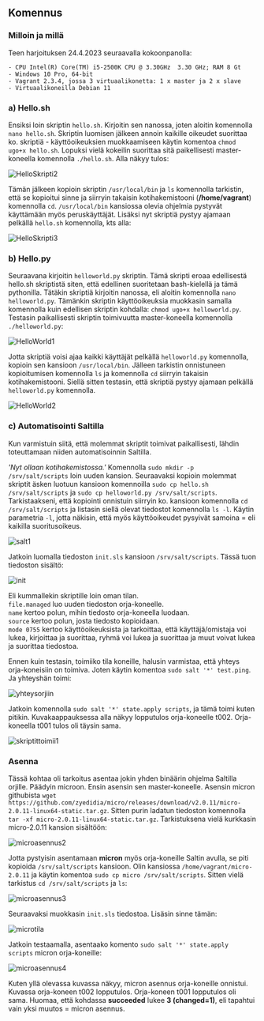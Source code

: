 ## Komennus  

### Milloin ja millä
Teen harjoituksen 24.4.2023 seuraavalla kokoonpanolla:  
```
- CPU Intel(R) Core(TM) i5-2500K CPU @ 3.30GHz  3.30 GHz; RAM 8 Gt  
- Windows 10 Pro, 64-bit  
- Vagrant 2.3.4, jossa 3 virtuaalikonetta: 1 x master ja 2 x slave  
- Virtuaalikoneilla Debian 11  
```  

### a) Hello.sh  
Ensiksi loin skriptin ```hello.sh```. Kirjoitin sen nanossa, joten aloitin komennolla ```nano hello.sh```. Skriptin luomisen jälkeen annoin kaikille oikeudet suorittaa ko. skriptiä - käyttöoikeuksien muokkaamiseen käytin komentoa ```chmod ugo+x hello.sh```. Lopuksi vielä kokeilin suorittaa sitä paikellisesti master-koneella komennolla ```./hello.sh```. Alla näkyy tulos:  

![HelloSkripti2](https://user-images.githubusercontent.com/78509164/233947746-f9daa704-280c-4e93-b6f8-8bd9caaaf794.png)  

Tämän jälkeen kopioin skriptin ```/usr/local/bin``` ja ```ls``` komennolla tarkistin, että se kopioitui sinne ja siirryin takaisin kotihakemistooni (**/home/vagrant**) komennolla ```cd```. ```/usr/local/bin``` kansiossa olevia ohjelmia pystyvät käyttämään myös peruskäyttäjät. Lisäksi nyt skriptiä pystyy ajamaan pelkällä ```hello.sh``` komennolla, kts alla:  

![HelloSkripti3](https://user-images.githubusercontent.com/78509164/233963255-72a1c91a-bb3e-4d33-b9cd-7a73539f6a17.png)  

### b) Hello.py  

Seuraavana kirjoitin ```helloworld.py``` skriptin. Tämä skripti eroaa edellisestä hello.sh skriptistä siten, että edellinen suoritetaan bash-kielellä ja tämä pythonilla. Tätäkin skriptiä kirjoitin nanossa, eli aloitin komennolla ```nano helloworld.py```. Tämänkin skriptin käyttöoikeuksia muokkasin samalla komennolla kuin edellisen skriptin kohdalla: ```chmod ugo+x helloworld.py```. Testasin paikallisesti skriptin toimivuutta master-koneella komennolla ```./helloworld.py```:  

![HelloWorld1](https://user-images.githubusercontent.com/78509164/233968599-7a447b81-24aa-43c7-848a-9a7c8e6ca0fe.png)  

Jotta skriptiä voisi ajaa kaikki käyttäjät pelkällä ```helloworld.py``` komennolla, kopioin sen kansioon ```/usr/local/bin```. Jälleen tarkistin onnistuneen kopioitumisen komennolla ```ls``` ja komennolla ```cd``` siirryin takaisin kotihakemistooni. Siellä sitten testasin, että skriptiä pystyy ajamaan pelkällä ```helloworld.py``` komennolla.

![HelloWorld2](https://user-images.githubusercontent.com/78509164/233971418-fa0275a6-d9a5-4755-8312-02eca30625e7.png)  

### c) Automatisointi Saltilla  

Kun varmistuin siitä, että molemmat skriptit toimivat paikallisesti, lähdin toteuttamaan niiden automatisoinnin Saltilla.  

*'Nyt ollaan kotihakemistossa.'* Komennolla ```sudo mkdir -p /srv/salt/scripts``` loin uuden kansion. Seuraavaksi kopioin molemmat skriptit äsken luotuun kansioon komennoilla ```sudo cp hello.sh /srv/salt/scripts``` ja ```sudo cp helloworld.py /srv/salt/scripts```. Tarkistaakseni, että kopiointi onnistuin siirryin ko. kansioon komennolla ```cd /srv/salt/scripts``` ja listasin siellä olevat tiedostot komennolla ```ls -l```. Käytin parametria ``` -l ```, jotta näkisin, että myös käyttöoikeudet pysyivät samoina = eli kaikilla suoritusoikeus.  

![salt1](https://user-images.githubusercontent.com/78509164/233979624-50022db2-5538-462f-80a5-645ee9462232.png)  

Jatkoin luomalla tiedoston ```init.sls``` kansioon ```/srv/salt/scripts```. Tässä tuon tiedoston sisältö:  

![init](https://user-images.githubusercontent.com/78509164/233987653-090ea11f-ef48-43ce-90a9-f6b79345b79d.png)  

Eli kummallekin skriptille loin oman tilan.  
```file.managed``` luo uuden tiedoston orja-koneelle.  
```name``` kertoo polun, mihin tiedosto orja-koneella luodaan.  
```source``` kertoo polun, josta tiedosto kopioidaan.  
```mode 0755``` kertoo käyttöoikeuksista ja tarkoittaa, että käyttäjä/omistaja voi lukea, kirjoittaa ja suorittaa, ryhmä voi lukea ja suorittaa ja muut voivat lukea ja suorittaa tiedostoa.  

Ennen kuin testasin, toimiiko tila koneille, halusin varmistaa, että yhteys orja-koneisiin on toimiva. Joten käytin komentoa ```sudo salt '*' test.ping```. Ja yhteyshän toimi:  

![yhteysorjiin](https://user-images.githubusercontent.com/78509164/233974301-6dbdc2fc-060f-47f2-b372-f43ada59a0cb.png)  

Jatkoin komennolla ```sudo salt '*' state.apply scripts```, ja tämä toimi kuten pitikin. Kuvakaappauksessa alla näkyy lopputulos orja-koneelle t002. Orja-koneella t001 tulos oli täysin sama.  

![skriptittoimii1](https://user-images.githubusercontent.com/78509164/233991692-98406521-b480-45f5-acf6-990c2f3415e2.png)  

### Asenna  

Tässä kohtaa oli tarkoitus asentaa jokin yhden binäärin ohjelma Saltilla orjille. Päädyin microon. Ensin asensin sen master-koneelle. Asensin micron githubista ```wget https://github.com/zyedidia/micro/releases/download/v2.0.11/micro-2.0.11-linux64-static.tar.gz```. Sitten purin ladatun tiedoston komennolla ```tar -xf micro-2.0.11-linux64-static.tar.gz```. Tarkistuksena vielä kurkkasin micro-2.0.11 kansion sisältöön:  

![microasennus2](https://user-images.githubusercontent.com/78509164/233997774-94a3bd33-5088-4767-8380-402da7ca401c.png)  

Jotta pystyisin asentamaan **micron** myös orja-koneille Saltin avulla, se piti kopioida ```/srv/salt/scripts``` kansioon. Olin kansiossa ```/home/vagrant/micro-2.0.11``` ja käytin komentoa ```sudo cp micro /srv/salt/scripts```. Sitten vielä tarkistus ```cd /srv/salt/scripts``` ja ```ls```:  

![microasennus3](https://user-images.githubusercontent.com/78509164/234000528-e6dd35b2-6785-4109-a8ca-5f7186af6857.png)  

Seuraavaksi muokkasin ```init.sls``` tiedostoa. Lisäsin sinne tämän:  

![microtila](https://user-images.githubusercontent.com/78509164/234004878-84b26888-0eb3-409f-9a58-39caa75b6dc2.png)  

Jatkoin testaamalla, asentaako komento ```sudo salt '*' state.apply scripts``` micron orja-koneille:  

![microasennus4](https://user-images.githubusercontent.com/78509164/234005388-8bc2eded-43ac-404e-94cf-2f194a16da0a.png)  

Kuten yllä olevassa kuvassa näkyy, micron asennus orja-koneille onnistui. Kuvassa orja-koneen t002 lopputulos. Orja-koneen t001 lopputulos oli sama. Huomaa, että kohdassa **succeeded** lukee **3 (changed=1)**, eli tapahtui vain yksi muutos = micron asennus. 

